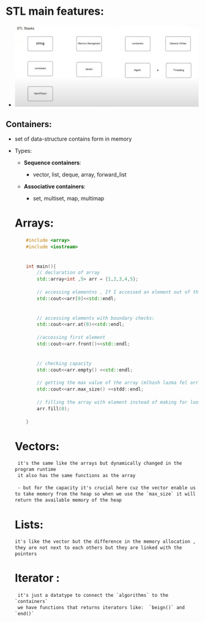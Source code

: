 # STL main features:
   - ![alt text](image.png)



## Containers: 
 - set of data-structure contains form in memory 
 - Types: 
    - **Sequence containers**: 
        - vector, list, deque, array, forward_list

    - **Associative containers**:
        - set, multiset, map, multimap



    # Arrays:
    ```cpp
        #include <array>
        #include <iostream>


        int main(){
            // declaration of array
            std::array<int ,5> arr = {1,2,3,4,5};

            // accessing elementns , If I accessed an element out of the range of the array it will not give me an error
            std::cout<<arr[0]<<std::endl;
            

            // accessing elements with boundary checks:
            std::cout<<arr.at(0)<<std::endl;

            //accessing first element
            std::cout<<arr.front()<<std::endl;


            // checking capacity 
            std::cout<<arr.empty() <<std::endl;

            // getting the max value of the array (mlhash lazma fel arrays)
            std::cout<<arr.max_size() <<stdd::endl;

            // filling the array with element instead of making for loop
            arr.fill(0);

        }
    ```  
    # Vectors:  
        it's the same like the arrays but dynamically changed in the program runtime
        it also has the same functions as the array

        - but for the capacity it's crucial here cuz the vector enable us to take memory from the heap so when we use the `max_size` it will return the available memory of the heap


    # Lists:
       it's like the vector but the difference in the memory allocation , they are not next to each others but they are linked with the pointers


    # Iterator : 
        it's just a datatype to connect the `algorithms` to the `containers`  
        we have functions that returns iterators like:  `beign()` and `end()`

